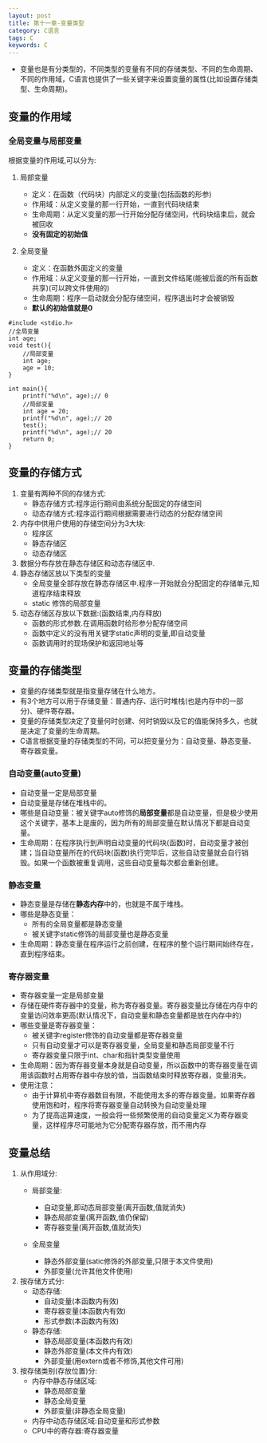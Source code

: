 ```yaml
---
layout: post
title: 第十一章-变量类型
category: C语言
tags: C
keywords: C
---
```


* 变量也是有分类型的，不同类型的变量有不同的存储类型、不同的生命周期、不同的作用域，C语言也提供了一些关键字来设置变量的属性(比如设置存储类型、生命周期)。
## 变量的作用域
### 全局变量与局部变量
根据变量的作用域,可以分为:<br>

1. 局部变量
	* 定义：在函数（代码块）内部定义的变量(包括函数的形参)
	* 作用域：从定义变量的那一行开始，一直到代码块结束
	* 生命周期：从定义变量的那一行开始分配存储空间，代码块结束后，就会被回收
	* **没有固定的初始值**
	
2. 全局变量
	* 定义：在函数外面定义的变量
	* 作用域：从定义变量的那一行开始，一直到文件结尾(能被后面的所有函数共享)(可以跨文件使用的)
	* 生命周期：程序一启动就会分配存储空间，程序退出时才会被销毁
	* **默认的初始值就是0**

```
#include <stdio.h>
//全局变量
int age;
void test(){
	//局部变量
    int age;
    age = 10;
}

int main(){
    printf("%d\n", age);// 0
    //局部变量
    int age = 20; 
    printf("%d\n", age);// 20
    test();
    printf("%d\n", age);// 20
    return 0;
}

```
## 变量的存储方式
1. 变量有两种不同的存储方式:
	* 静态存储方式:程序运行期间由系统分配固定的存储空间
	* 动态存储方式:程序运行期间根据需要进行动态的分配存储空间
2. 内存中供用户使用的存储空间分为3大块:
	* 程序区
	* 静态存储区
	* 动态存储区
3. 数据分布存放在静态存储区和动态存储区中.
4. 静态存储区放以下类型的变量
	* 全局变量全部存放在静态存储区中.程序一开始就会分配固定的存储单元,知道程序结束释放
	* static 修饰的局部变量
5. 动态存储区存放以下数据:(函数结束,内存释放)
	* 函数的形式参数.在调用函数时给形参分配存储空间
	* 函数中定义的没有用关键字static声明的变量,即自动变量
	* 函数调用时的现场保护和返回地址等  
	
## 变量的存储类型
* 变量的存储类型就是指变量存储在什么地方。
* 有3个地方可以用于存储变量：普通内存、运行时堆栈(也是内存中的一部分)、硬件寄存器。
* 变量的存储类型决定了变量何时创建、何时销毁以及它的值能保持多久，也就是决定了变量的生命周期。
* C语言根据变量的存储类型的不同，可以把变量分为：自动变量、静态变量、寄存器变量。

### 自动变量(auto变量)
* 自动变量一定是局部变量
* 自动变量是存储在堆栈中的。
* 哪些是自动变量：被关键字auto修饰的**局部变量**都是自动变量，但是极少使用这个关键字，基本上是废的，因为所有的局部变量在默认情况下都是自动变量。
* 生命周期：在程序执行到声明自动变量的代码块(函数)时，自动变量才被创建；当自动变量所在的代码块(函数)执行完毕后，这些自动变量就会自行销毁。如果一个函数被重复调用，这些自动变量每次都会重新创建。

### 静态变量
* 静态变量是存储在**静态内存**中的，也就是不属于堆栈。
* 哪些是静态变量：
	* 所有的全局变量都是静态变量
	* 被关键字static修饰的局部变量也是静态变量
* 生命周期：静态变量在程序运行之前创建，在程序的整个运行期间始终存在，直到程序结束。

### 寄存器变量
* 寄存器变量一定是局部变量
* 存储在硬件寄存器中的变量，称为寄存器变量。寄存器变量比存储在内存中的变量访问效率更高(默认情况下，自动变量和静态变量都是放在内存中的) 
* 哪些变量是寄存器变量：
	* 被关键字register修饰的自动变量都是寄存器变量
	* 只有自动变量才可以是寄存器变量，全局变量和静态局部变量不行
	* 寄存器变量只限于int、char和指针类型变量使用
* 生命周期：因为寄存器变量本身就是自动变量，所以函数中的寄存器变量在调用该函数时占用寄存器中存放的值，当函数结束时释放寄存器，变量消失。
* 使用注意：
 	* 由于计算机中寄存器数目有限，不能使用太多的寄存器变量。如果寄存器使用饱和时，程序将寄存器变量自动转换为自动变量处理
 	* 为了提高运算速度，一般会将一些频繁使用的自动变量定义为寄存器变量，这样程序尽可能地为它分配寄存器存放，而不用内存
 	
## 变量总结
1. 从作用域分:
	* 局部变量:
		* 自动变量,即动态局部变量(离开函数,值就消失)
		* 静态局部变量(离开函数,值仍保留)
		* 寄存器变量(离开函数,值就消失)
		 
	* 全局变量	
		* 静态外部变量(satic修饰的外部变量,只限于本文件使用)
		* 外部变量(允许其他文件使用)
2. 按存储方式分:
	* 动态存储:
		* 自动变量(本函数内有效)
		* 寄存器变量(本函数内有效)
		* 形式参数(本函数内有效) 
	* 静态存储:
		* 静态局部变量(本函数内有效)
		* 静态外部变量(本文件内有效)
		* 外部变量(用extern或者不修饰,其他文件可用) 
3. 按存储类别(存放位置)分:
	* 内存中静态存储区域:
		* 静态局部变量
		* 静态全局变量
		* 外部变量(非静态全局变量)
	* 内存中动态存储区域:自动变量和形式参数
	* CPU中的寄存器:寄存器变量 

